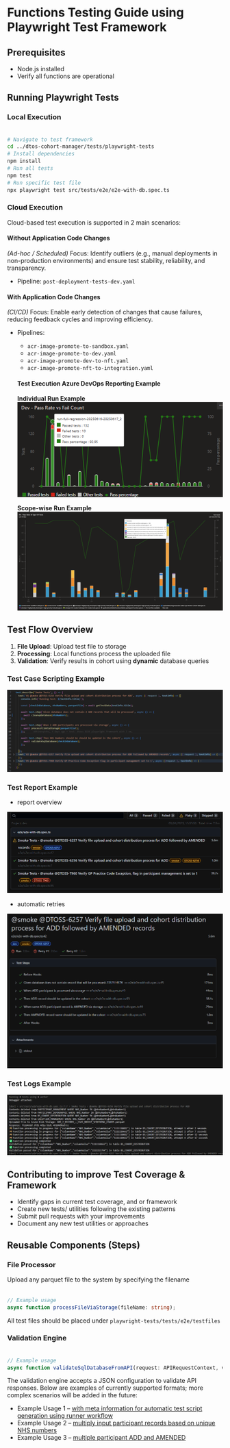 # Functions Testing Guide using Playwright Test Framework

## Prerequisites

- Node.js installed
- Verify all functions are operational

## Running Playwright Tests

### Local Execution

```bash

# Navigate to test framework
cd ../dtos-cohort-manager/tests/playwright-tests
# Install dependencies
npm install
# Run all tests
npm test
# Run specific test file
npx playwright test src/tests/e2e/e2e-with-db.spec.ts

```

### Cloud Execution

Cloud-based test execution is supported in 2 main scenarios:

#### Without Application Code Changes

*(Ad-hoc / Scheduled)*
Focus: Identify outliers (e.g., manual deployments in non-production environments) and ensure test stability, reliability, and transparency.

- Pipeline: `post-deployment-tests-dev.yaml`

#### With Application Code Changes

*(CI/CD)*
Focus: Enable early detection of changes that cause failures, reducing feedback cycles and improving efficiency.

- Pipelines:
  - `acr-image-promote-to-sandbox.yaml`
  - `acr-image-promote-to-dev.yaml`
  - `acr-image-promote-dev-to-nft.yaml`
  - `acr-image-promote-nft-to-integration.yaml`

  #### Test Execution Azure DevOps Reporting Example

  **Individual Run Example**
  ![Test Execution - Individual Run](../../docs/assets/test-playwright-test-execution-individual-run.png)

  **Scope-wise Run Example**
  ![Test Execution - Scope-wise Run](../../docs/assets/test-playwright-test-execution-scope-wise-run.png)

## Test Flow Overview

1. **File Upload**: Upload test file to storage
2. **Processing**: Local functions process the uploaded file
3. **Validation**: Verify results in cohort using **dynamic** database queries

### Test Case Scripting Example

![smoke test example](../../docs/assets/test-playwright-smoke-example.png)

### Test Report Example

- report overview

![default report](../../docs/assets/test-playwright-report-example.png)

- automatic retries

![automatic retries](../../docs/assets/test-playwright-automatic-retry-example.png)

### Test Logs Example

![test logs example](../../docs/assets/test-playwright-logs-example.png)

## Contributing to improve Test Coverage & Framework

- Identify gaps in current test coverage, and or framework
- Create new tests/ utilities following the existing patterns
- Submit pull requests with your improvements
- Document any new test utilities or approaches

## Reusable Components (Steps)

### File Processor

Upload any parquet file to the system by specifying the filename

```ts

// Example usage
async function processFileViaStorage(fileName: string);

```

All test files should be placed under `playwright-tests/tests/e2e/testfiles`

### Validation Engine

```ts

// Example usage
async function validateSqlDatabaseFromAPI(request: APIRequestContext, validations: any);

```

The validation engine accepts a JSON configuration to validate API responses. Below are examples of currently supported formats; more complex scenarios will be added in the future:

- Example Usage 1 – [with meta information for automatic test script generation using runner workflow](../playwright-tests/src/tests/e2e/testFiles/@DTOSS-3217-01/ADD_1B8F53_-_CAAS_BREAST_SCREENING_COHORT.json)
- Example Usage 2 – [multiply input participant records based on unique NHS numbers](../playwright-tests/src/tests/api/testFiles/@DTOSS-5928-01/ADD-10-records-expected.json)
- Example Usage 3 – [multiple participant ADD and AMENDED](../playwright-tests/src/tests/e2e/testFiles/@DTOSS-4365-01/)
